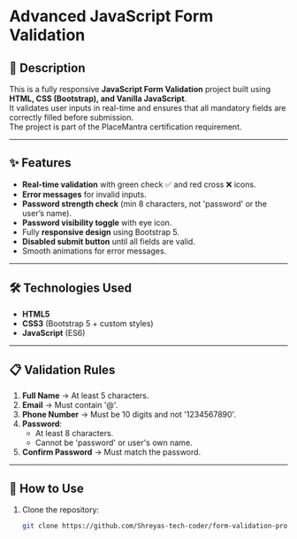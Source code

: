 # Advanced JavaScript Form Validation

## 📌 Description
This is a fully responsive **JavaScript Form Validation** project built using **HTML, CSS (Bootstrap), and Vanilla JavaScript**.  
It validates user inputs in real-time and ensures that all mandatory fields are correctly filled before submission.  
The project is part of the PlaceMantra certification requirement.

---

## ✨ Features
- **Real-time validation** with green check ✅ and red cross ❌ icons.
- **Error messages** for invalid inputs.
- **Password strength check** (min 8 characters, not 'password' or the user’s name).
- **Password visibility toggle** with eye icon.
- Fully **responsive design** using Bootstrap 5.
- **Disabled submit button** until all fields are valid.
- Smooth animations for error messages.

---

## 🛠️ Technologies Used
- **HTML5**  
- **CSS3** (Bootstrap 5 + custom styles)  
- **JavaScript** (ES6)

---

## 📋 Validation Rules
1. **Full Name** → At least 5 characters.  
2. **Email** → Must contain '@'.  
3. **Phone Number** → Must be 10 digits and not '1234567890'.  
4. **Password**:
   - At least 8 characters.
   - Cannot be 'password' or user's own name.
5. **Confirm Password** → Must match the password.

---

## 🚀 How to Use
1. Clone the repository:
   ```bash
   git clone https://github.com/Shreyas-tech-coder/form-validation-project
